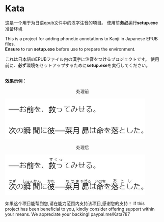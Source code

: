 # Kata
这是一个用于为日语epub文件中的汉字注音的项目。
使用前**务必**运行**setup.exe**准备环境

This is a project for adding phonetic annotations to Kanji in Japanese EPUB files.  
**Ensure** to run **setup.exe** before use to prepare the environment.

これは日本語のEPUBファイル内の漢字に注音をつけるプロジェクトです。
使用前に、**必ず**環境をセットアップするために**setup.exe**を実行してください。
<br>
<br>

**效果示例：**

<div align="center">
  <p>处理前</p>
</div>

![处理前](/example.png)

<div align="center">
  <p>处理后</p>
</div>

![处理后](/example.jpg)

如果这个项目能帮到您,请在能力范围内支持该项目,感谢您的支持！
If this project has been beneficial to you, kindly consider offering support within your means. We appreciate your backing!
paypal.me/Kata787
